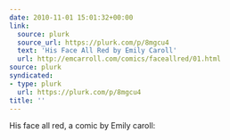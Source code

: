 ```yaml
---
date: 2010-11-01 15:01:32+00:00
link:
  source: plurk
  source_url: https://plurk.com/p/8mgcu4
  text: 'His Face All Red by Emily Caroll'
  url: http://emcarroll.com/comics/faceallred/01.html
source: plurk
syndicated:
- type: plurk
  url: https://plurk.com/p/8mgcu4
title: ''
---
```


His face all red, a comic by Emily caroll:
